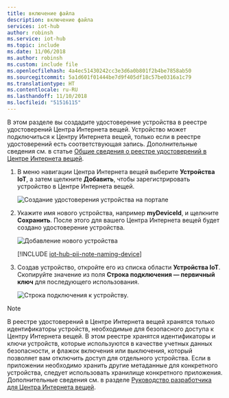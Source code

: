 ```yaml
---
title: включение файла
description: включение файла
services: iot-hub
author: robinsh
ms.service: iot-hub
ms.topic: include
ms.date: 11/06/2018
ms.author: robinsh
ms.custom: include file
ms.openlocfilehash: 4a4ec51430242cc3e3d6a0b801f2b4be7858ab50
ms.sourcegitcommit: 5a1d601f01444be7d9f405df18c57be0316a1c79
ms.translationtype: HT
ms.contentlocale: ru-RU
ms.lasthandoff: 11/10/2018
ms.locfileid: "51516115"
---
```

<!-- put the ## header in the file that includes this file -->

В этом разделе вы создадите удостоверение устройства в реестре удостоверений Центра Интернета вещей. Устройство может подключиться к Центру Интернета вещей, только если в реестре удостоверений есть соответствующая запись. Дополнительные сведения см. в статье [Общие сведения о реестре удостоверений в Центре Интернета вещей](../articles/iot-hub/iot-hub-devguide-identity-registry.md). 

1. В меню навигации Центра Интернета вещей выберите **Устройства IoT**, а затем щелкните **Добавить**, чтобы зарегистрировать устройство в Центре Интернета вещей.

    ![Создание удостоверения устройства на портале](./media/iot-hub-include-create-device/create-identity-portal.png)

1. Укажите имя нового устройства, например **myDeviceId**, и щелкните **Сохранить**. После этого для вашего Центра Интернета вещей будет создано удостоверение устройства.

   ![Добавление нового устройства](./media/iot-hub-include-create-device/create-a-device.png)

   [!INCLUDE [iot-hub-pii-note-naming-device](iot-hub-pii-note-naming-device.md)]


1. Создав устройство, откройте его из списка области **Устройства IoT**. Скопируйте значение из поля **Строка подключения — первичный ключ** для последующего использования.

    ![Строка подключения к устройству.](./media/iot-hub-include-create-device/device-details.png)

> [!NOTE]
> В реестре удостоверений в Центре Интернета вещей хранятся только идентификаторы устройств, необходимые для безопасного доступа к Центру Интернета вещей. В этом реестре хранятся идентификаторы и ключи устройств, которые используются в качестве учетных данных безопасности, и флажок включения или выключения, который позволяет вам отключить доступ для отдельного устройства. Если в приложении необходимо хранить другие метаданные для конкретного устройства, следует использовать хранилище конкретного приложения. Дополнительные сведения см. в разделе [Руководство разработчика для Центра Интернета вещей](../articles/iot-hub/iot-hub-devguide-identity-registry.md).

